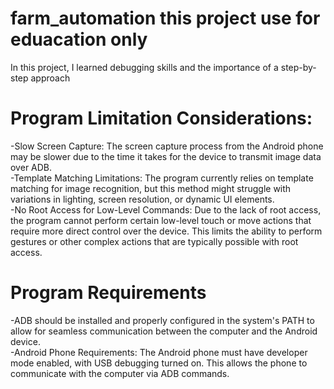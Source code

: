 # farm_automation this project use for eduacation only
In this project, I learned debugging skills and the importance of a step-by-step approach

# Program Limitation Considerations:
-Slow Screen Capture: The screen capture process from the Android phone may be slower due to the time it takes for the device to transmit image data over ADB.\
-Template Matching Limitations: The program currently relies on template matching for image recognition, but this method might struggle with variations in lighting, screen resolution, or dynamic UI elements.\
-No Root Access for Low-Level Commands: Due to the lack of root access, the program cannot perform certain low-level touch or move actions that require more direct control over the device. This limits the ability to perform gestures or other complex actions that are typically possible with root access.

# Program Requirements
-ADB should be installed and properly configured in the system's PATH to allow for seamless communication between the computer and the Android device.\
-Android Phone Requirements: The Android phone must have developer mode enabled, with USB debugging turned on. This allows the phone to communicate with the computer via ADB commands.
